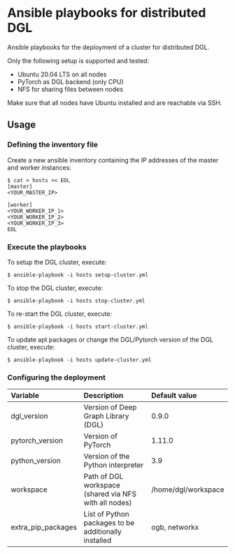 # Ansible playbooks for distributed DGL

Ansible playbooks for the deployment of a cluster for distributed DGL.

Only the following setup is supported and tested:

* Ubuntu 20.04 LTS on all nodes
* PyTorch as DGL backend (only CPU)
* NFS for sharing files between nodes

Make sure that all nodes have Ubuntu installed and are reachable via SSH.

## Usage

### Defining the inventory file

Create a new ansible inventory containing the IP addresses of the master and worker instances:

```{shell}
$ cat > hosts << EOL
[master]
<YOUR_MASTER_IP>

[worker]
<YOUR_WORKER_IP_1>
<YOUR_WORKER_IP_2>
<YOUR_WORKER_IP_3>
EOL
```

### Execute the playbooks

To setup the DGL cluster, execute:

```{shell}
$ ansible-playbook -i hosts setup-cluster.yml
```

To stop the DGL cluster, execute:

```{shell}
$ ansible-playbook -i hosts stop-cluster.yml
```

To re-start the DGL cluster, execute:

```{shell}
$ ansible-playbook -i hosts start-cluster.yml
```

To update apt packages or change the DGL/Pytorch version of the DGL cluster, execute:

```{shell}
$ ansible-playbook -i hosts update-cluster.yml
```

### Configuring the deployment

| Variable           | Description                                           | Default value       |
|:-------------------|:------------------------------------------------------|:--------------------|
| dgl_version        | Version of Deep Graph Library (DGL)                   | 0.9.0               |
| pytorch_version    | Version of PyTorch                                    | 1.11.0              |
| python_version     | Version of the Python interpreter                     | 3.9                 |
| workspace          | Path of DGL workspace (shared via NFS with all nodes) | /home/dgl/workspace |
| extra_pip_packages | List of Python packages to be additionally installed  | ogb, networkx       |
